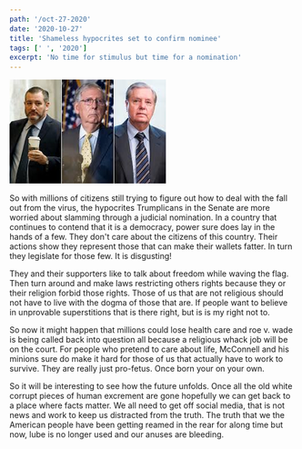 ```yaml
---
path: '/oct-27-2020'
date: '2020-10-27'
title: 'Shameless hypocrites set to confirm nominee'
tags: [' ', '2020']
excerpt: 'No time for stimulus but time for a nomination'
---
```

 
![image from rollingstone.com](hypocrites.jpeg)
 
So with millions of citizens still trying to figure out how to deal with the fall out from the virus, the hypocrites Trumplicans in the Senate are more worried about slamming through a judicial nomination. In a country that continues to contend that it is a democracy, power sure does lay in the hands of a few. They don't care about the citizens of this country. Their actions show they represent those that can make their wallets fatter. In turn they legislate for those few. It is disgusting!

They and their supporters like to talk about freedom while waving the flag. Then turn around and make laws restricting others rights because they or their religion forbid those rights. Those of us that are not religious should not have to live with the dogma of those that are. If people want to believe in unprovable superstitions that is there right, but is is my right not to. 

So now it might happen that millions could lose health care and roe v. wade is being called back into question all because a religious whack job will be on the court. For people who pretend to care about life, McConnell and his minions sure do make it hard for those of us that actually have to work to survive. They are really just pro-fetus. Once born your on your own.

So it will be interesting to see how the future unfolds. Once all the old white corrupt pieces of human excrement are gone hopefully we can get back to a place where facts matter. We all need to get off social media, that is not news and work to keep us distracted from the truth. The truth that we the American people have been getting reamed in the rear for along time but now, lube is no longer used and our anuses are bleeding. 
 
 